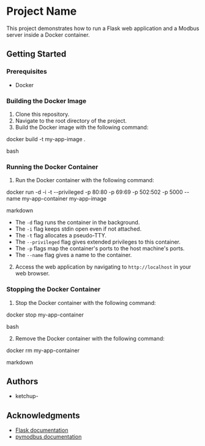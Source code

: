 # Project Name

This project demonstrates how to run a Flask web application and a Modbus server inside a Docker container.

## Getting Started

### Prerequisites

- Docker

### Building the Docker Image

1. Clone this repository.
2. Navigate to the root directory of the project.
3. Build the Docker image with the following command:

docker build -t my-app-image .

bash


### Running the Docker Container

1. Run the Docker container with the following command:

docker run -d -i -t --privileged -p 80:80 -p 69:69 -p 502:502 -p 5000 --name my-app-container my-app-image

markdown

- The `-d` flag runs the container in the background.
- The `-i` flag keeps stdin open even if not attached.
- The `-t` flag allocates a pseudo-TTY.
- The `--privileged` flag gives extended privileges to this container.
- The `-p` flags map the container's ports to the host machine's ports.
- The `--name` flag gives a name to the container.

2. Access the web application by navigating to `http://localhost` in your web browser.

### Stopping the Docker Container

1. Stop the Docker container with the following command:

docker stop my-app-container

bash


2. Remove the Docker container with the following command:

docker rm my-app-container

markdown


## Authors

- ketchup- 
## Acknowledgments

- [Flask documentation](https://flask.palletsprojects.com/en/2.1.x/)
- [pymodbus documentation](https://pymodbus.readthedocs.io/en/latest/)
